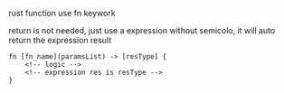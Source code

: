 rust function use fn keywork

return is not needed, just use a expression without semicolo, it will auto return the expression result

```
fn [fn_name](paramsList) -> [resType] {
    <!-- logic -->
    <!-- expression res is resType -->
}
```
